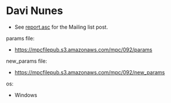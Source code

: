 # Davi Nunes
* See [report.asc](./report.asc) for the Mailing list post.

params file:
* https://mpcfilepub.s3.amazonaws.com/mpc/092/params

new_params file:
* https://mpcfilepub.s3.amazonaws.com/mpc/092/new_params

os: 
* Windows
